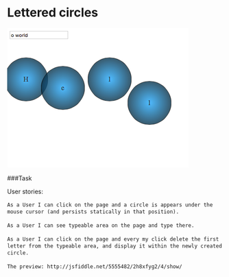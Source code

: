 # Lettered circles

![Picture 1](css/view.png)

###Task

User stories:

```
As a User I can click on the page and a circle is appears under the mouse cursor (and persists statically in that position).

As a User I can see typeable area on the page and type there.

As a User I can click on the page and every my click delete the first letter from the typeable area, and display it within the newly created circle.

The preview: http://jsfiddle.net/5555482/2h8xfyg2/4/show/